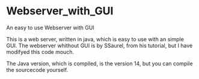 # Webserver_with_GUI
An easy to use Webserver with GUI

This is a web server, written in java,
which is easy to use with an simple GUI.
The webserver whithout GUI is by SSaurel,
from his tutorial, but I have modifyed 
this code mouch.

The Java version, which is compiled,
is the version 14, but you can compile
the sourcecode yourself.
